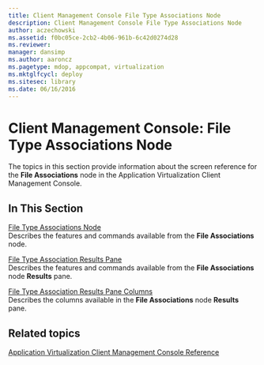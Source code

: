 ```yaml
---
title: Client Management Console File Type Associations Node
description: Client Management Console File Type Associations Node
author: aczechowski
ms.assetid: f0bc05ce-2cb2-4b06-961b-6c42d0274d28
ms.reviewer: 
manager: dansimp
ms.author: aaroncz
ms.pagetype: mdop, appcompat, virtualization
ms.mktglfcycl: deploy
ms.sitesec: library
ms.date: 06/16/2016
---
```



# Client Management Console: File Type Associations Node


The topics in this section provide information about the screen reference for the **File Associations** node in the Application Virtualization Client Management Console.

## In This Section


<a href="" id="file-type-associations-node"></a>[File Type Associations Node](file-type-associations-node-client.md)  
Describes the features and commands available from the **File Associations** node.

<a href="" id="file-type-association-results-pane"></a>[File Type Association Results Pane](file-type-association-results-pane.md)  
Describes the features and commands available from the **File Associations** node **Results** pane.

<a href="" id="file-type-association-results-pane-columns"></a>[File Type Association Results Pane Columns](file-type-association-results-pane-columns.md)  
Describes the columns available in the **File Associations** node **Results** pane.

## Related topics


[Application Virtualization Client Management Console Reference](application-virtualization-client-management-console-reference.md)

 

 





